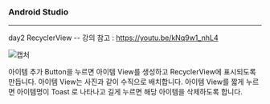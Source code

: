 ### Android Studio

****

day2 RecyclerView 
-- 강의 참고 : https://youtu.be/kNq9w1_nhL4

![캡처](https://github.com/eunah346/AndroidPrt/assets/137017113/572c640c-c6ad-43b9-ac50-d71334b0ab6c)

아이템 추가 Button을 누르면 아이템 View를 생성하고 RecyclerView에 표시되도록 만듭니다. 아이템 View는 사진과 같이 수직으로 배치합니다.
아이템 View를 짧게 누르면 아이템명이 Toast 로 나타나고 길게 누르면 해당 아이템을 삭제하도록 합니다. 
